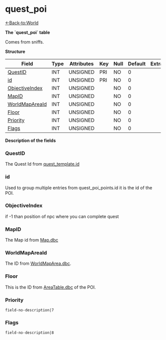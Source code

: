 # quest\_poi

[<-Back-to:World](database-world.md)

**The \`quest\_poi\` table**

Comes from sniffs.

**Structure**

| Field               | Type    | Attributes | Key | Null | Default | Extra | Comment |
|---------------------|---------|------------|-----|------|---------|-------|---------|
| [QuestID][1]        | INT | UNSIGNED   | PRI | NO   | 0       |       |         |
| [id][2]             | INT | UNSIGNED   | PRI | NO   | 0       |       |         |
| [ObjectiveIndex][3] | INT | UNSIGNED   |     | NO   | 0       |       |         |
| [MapID][4]          | INT | UNSIGNED   |     | NO   | 0       |       |         |
| [WorldMapAreaId][5] | INT | UNSIGNED   |     | NO   | 0       |       |         |
| [Floor][6]          | INT | UNSIGNED   |     | NO   | 0       |       |         |
| [Priority][7]       | INT | UNSIGNED   |     | NO   | 0       |       |         |
| [Flags][8]          | INT | UNSIGNED   |     | NO   | 0       |       |         |

[1]: #questid
[2]: #id
[3]: #objectiveindex
[4]: #mapid
[5]: #worldmapareaid
[6]: #floor
[7]: #priority
[8]: #flags

**Description of the fields**

### QuestID

The Quest Id from [quest\_template.id](quest_template#id)

### id

Used to group multiple entries from quest\_poi\_points.id it is the id of the POI.

### ObjectiveIndex

if -1 than position of npc where you can complete quest

### MapID

The Map id from [Map.dbc](Map)

### WorldMapAreaId

The ID from [WorldMapArea.dbc](WorldMapArea).

### Floor

This is the ID from [AreaTable.dbc](areatable.md) of the POI.

### Priority

`field-no-description|7`

### Flags

`field-no-description|8`
